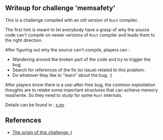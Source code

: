 ## Writeup for challenge 'memsafety'


This is a challenge compiled with an old version of `Rust` compiler. 

The first hint is meant to let everybody have a grasp of why the source code can't compile on newer versions of `Rust` compiler and leads them to the right direction.

After figuring out why the source can't compile, players can :

- Wandering around the broken part of the code and try to trigger the bug.
- Search for references of the fix (or issue) related to this problem.
- Do whatever they like to "learn" about the bug. :)

After players know there is a use-after-free bug, the common exploitation thoughts are to retake some important structures that can achieve memory read/write. So they need to study for some `Rust` internals.

Details can be found in : [x.py](./x.py)

## References

* [The origin of this challenge :)](https://github.com/rust-lang/rust/issues/37891)

